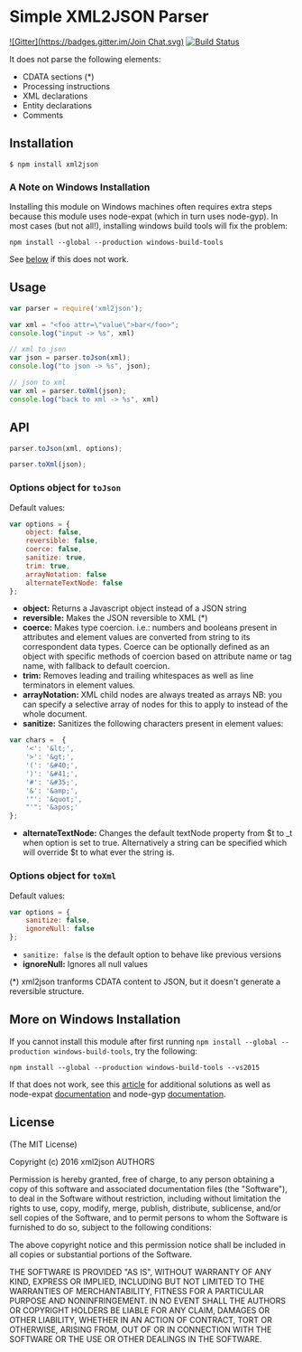 # Simple XML2JSON Parser
[![Gitter](https://badges.gitter.im/Join Chat.svg)](https://gitter.im/buglabs/node-xml2json?utm_source=badge&utm_medium=badge&utm_campaign=pr-badge&utm_content=badge)
[![Build Status](https://travis-ci.org/buglabs/node-xml2json.svg?branch=master)](https://travis-ci.org/buglabs/node-xml2json)

It does not parse the following elements:

* CDATA sections (*)
* Processing instructions
* XML declarations
* Entity declarations
* Comments

## Installation
```
$ npm install xml2json
```
### A Note on Windows Installation

Installing this module on Windows machines often requires extra steps because this module uses node-expat (which in turn uses node-gyp).  In most cases (but not all!), installing windows build tools will fix the problem:
```
npm install --global --production windows-build-tools
```
See [below](##More-on-Windows-Installation) if this does not work.  


## Usage
```javascript
var parser = require('xml2json');

var xml = "<foo attr=\"value\">bar</foo>";
console.log("input -> %s", xml)

// xml to json
var json = parser.toJson(xml);
console.log("to json -> %s", json);

// json to xml
var xml = parser.toXml(json);
console.log("back to xml -> %s", xml)
```

## API

```javascript
parser.toJson(xml, options);
```
```javascript
parser.toXml(json);
```

### Options object for `toJson`

Default values:
```javascript
var options = {
    object: false,
    reversible: false,
    coerce: false,
    sanitize: true,
    trim: true,
    arrayNotation: false
    alternateTextNode: false
};
```

* **object:** Returns a Javascript object instead of a JSON string
* **reversible:** Makes the JSON reversible to XML (*)
* **coerce:** Makes type coercion. i.e.: numbers and booleans present in attributes and element values are converted from string to its correspondent data types. Coerce can be optionally defined as an object with specific methods of coercion based on attribute name or tag name, with fallback to default coercion.
* **trim:** Removes leading and trailing whitespaces as well as line terminators in element values.
* **arrayNotation:** XML child nodes are always treated as arrays NB: you can specify a selective array of nodes for this to apply to instead of the whole document. 
* **sanitize:** Sanitizes the following characters present in element values:

```javascript
var chars =  {
    '<': '&lt;',
    '>': '&gt;',
    '(': '&#40;',
    ')': '&#41;',
    '#': '&#35;',
    '&': '&amp;',
    '"': '&quot;',
    "'": '&apos;'
};
```
* **alternateTextNode:** Changes the default textNode property from $t to _t when option is set to true. Alternatively a string can be specified which will override $t to what ever the string is.


### Options object for `toXml`

Default values:
```javascript
var options = {
    sanitize: false,
    ignoreNull: false
};
```

* `sanitize: false` is the default option to behave like previous versions
* **ignoreNull:** Ignores all null values


(*) xml2json tranforms CDATA content to JSON, but it doesn't generate a reversible structure.

## More on Windows Installation

If you cannot install this module after first running `npm install --global --production windows-build-tools`, try the following:
``` 
npm install --global --production windows-build-tools --vs2015
```
 If that does not work, see this [article](https://spin.atomicobject.com/2019/03/27/node-gyp-windows/) for additional solutions as well as node-expat [documentation](https://github.com/astro/node-expat/blob/master/README.md#windows) and node-gyp [documentation](https://www.npmjs.com/package/node-gyp#on-windows
).

## License
(The MIT License)

Copyright (c) 2016 xml2json AUTHORS 

Permission is hereby granted, free of charge, to any person obtaining a copy
of this software and associated documentation files (the "Software"), to
deal in the Software without restriction, including without limitation the
rights to use, copy, modify, merge, publish, distribute, sublicense, and/or
sell copies of the Software, and to permit persons to whom the Software is
furnished to do so, subject to the following conditions:

The above copyright notice and this permission notice shall be included in
all copies or substantial portions of the Software.

THE SOFTWARE IS PROVIDED "AS IS", WITHOUT WARRANTY OF ANY KIND, EXPRESS OR
IMPLIED, INCLUDING BUT NOT LIMITED TO THE WARRANTIES OF MERCHANTABILITY,
FITNESS FOR A PARTICULAR PURPOSE AND NONINFRINGEMENT. IN NO EVENT SHALL THE
AUTHORS OR COPYRIGHT HOLDERS BE LIABLE FOR ANY CLAIM, DAMAGES OR OTHER
LIABILITY, WHETHER IN AN ACTION OF CONTRACT, TORT OR OTHERWISE, ARISING
FROM, OUT OF OR IN CONNECTION WITH THE SOFTWARE OR THE USE OR OTHER DEALINGS
IN THE SOFTWARE.
